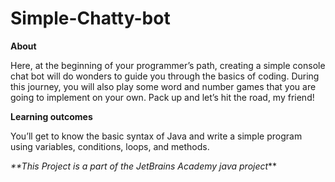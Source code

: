 # Simple-Chatty-bot


**About**

Here, at the beginning of your programmer’s path, creating a simple console chat bot will do wonders to guide you through the basics of coding. During this journey, you will also play some word and number games that you are going to implement on your own. Pack up and let’s hit the road, my friend!

**Learning outcomes**

You’ll get to know the basic syntax of Java and write a simple program using variables, conditions, loops, and methods.

_**This Project is a part of the JetBrains Academy java project_**

